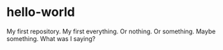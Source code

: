 # hello-world
My first repository. 
My first everything. Or nothing. Or something. Maybe something. What was I saying? 
